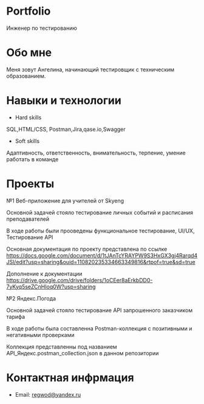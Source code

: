 # Portfolio
Инженер по тестированию
# Обо мне
Меня зовут Ангелина, начинающий тестировщик с техническим образованием.
# Навыки и технологии
- Hard skills

SQL,HTML/CSS,
Postman,Jira,qase.io,Swagger

- Soft skills

Адаптивность, ответственность, внимательность, терпение, умение работать в команде
# Проекты
№1 Веб-приложение для учителей от Skyeng

Основной задачей стояло тестирование личных событий и расписания преподавателей

В ходе работы были прооведены функциональное тестирование, UI/UX, Тестирование API

Основная документация по проекту представлена по ссылке https://docs.google.com/document/d/1tJAnTcYRAYPW9S3HxGX3gj4Rarqd4JSl/edit?usp=sharing&ouid=110820235334663349816&rtpof=true&sd=true

Дополнение к документации https://drive.google.com/drive/folders/1oCEer8aErkbDD0-7yKyq5seZCnHIoq0W?usp=sharing



№2 Яндекс.Погода

Основной задачей стояло тестирование API запрошенного заказчиком тарифа

В ходе работы была составленна Postman-коллекция с позитивными и негативными проверками

Коллекция представленны под названием API_Яндекс.postman_collection.json в данном репозитории

# Контактная инфрмация
- Email: regwod@yandex.ru
